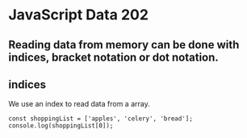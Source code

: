 # JavaScript Data 202
## Reading data from memory can be done with indices, bracket notation or dot notation.

## indices
We use an index to read data from a array.
```
const shoppingList = ['apples', 'celery', 'bread'];
console.log(shoppingList[0]);
```
